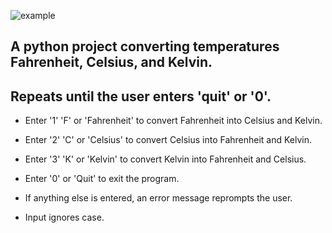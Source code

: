 ![example](https://github.com/DigitalFantaSea/Temperature-Converter-Python-/assets/156548217/c05e7580-5c4f-45e4-a1b3-3a81c4dfdfcb)

## A python project converting temperatures Fahrenheit, Celsius, and Kelvin. 
## Repeats until the user enters 'quit' or '0'.

- Enter '1' 'F' or 'Fahrenheit' to convert Fahrenheit into Celsius and Kelvin.

- Enter '2' 'C' or 'Celsius' to convert Celsius into Fahrenheit and Kelvin.

- Enter '3' 'K' or 'Kelvin' to convert Kelvin into Fahrenheit and Celsius.

- Enter '0' or 'Quit' to exit the program.

- If anything else is entered, an error message reprompts the user.
- Input ignores case.
